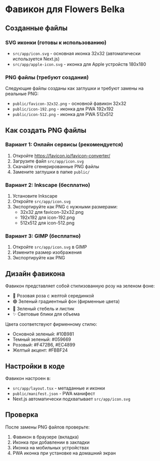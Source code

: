 # Фавикон для Flowers Belka

## Созданные файлы

### SVG иконки (готовы к использованию)
- `src/app/icon.svg` - основная иконка 32x32 (автоматически используется Next.js)
- `src/app/apple-icon.svg` - иконка для Apple устройств 180x180

### PNG файлы (требуют создания)
Следующие файлы созданы как заглушки и требуют замены на реальные PNG:

- `public/favicon-32x32.png` - основной фавикон 32x32
- `public/icon-192.png` - иконка для PWA 192x192  
- `public/icon-512.png` - иконка для PWA 512x512

## Как создать PNG файлы

### Вариант 1: Онлайн сервисы (рекомендуется)
1. Откройте https://favicon.io/favicon-converter/
2. Загрузите файл `src/app/icon.svg`
3. Скачайте сгенерированные PNG файлы
4. Замените заглушки в папке `public/`

### Вариант 2: Inkscape (бесплатно)
1. Установите Inkscape
2. Откройте `src/app/icon.svg`
3. Экспортируйте как PNG с нужными размерами:
   - 32x32 для favicon-32x32.png
   - 192x192 для icon-192.png
   - 512x512 для icon-512.png

### Вариант 3: GIMP (бесплатно)
1. Откройте `src/app/icon.svg` в GIMP
2. Измените размер изображения
3. Экспортируйте как PNG

## Дизайн фавикона

Фавикон представляет собой стилизованную розу на зеленом фоне:
- 🌹 Розовая роза с желтой серединкой
- 🟢 Зеленый градиентный фон (фирменные цвета)
- 🌿 Зеленый стебель и листик
- ✨ Световые блики для объема

Цвета соответствуют фирменному стилю:
- Основной зеленый: #10B981
- Темный зеленый: #059669  
- Розовый: #F472B6, #EC4899
- Желтый акцент: #FBBF24

## Настройки в коде

Фавикон настроен в:
- `src/app/layout.tsx` - метаданные и иконки
- `public/manifest.json` - PWA манифест
- Next.js автоматически подхватывает `src/app/icon.svg`

## Проверка

После замены PNG файлов проверьте:
1. Фавикон в браузере (вкладка)
2. Иконка при добавлении в закладки
3. Иконка на мобильных устройствах
4. PWA иконка при установке на домашний экран

